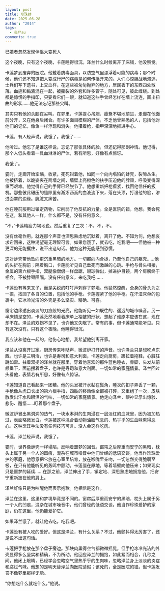 ```yaml
---
layout: post
title: 珍珠蚌
date: 2025-06-28
author: "2014"
tags:
  - 丧尸au
comments: true
---
```

已婚者忽然发现伴侣大变死人
<!-- more -->


这个夜晚，只有这个夜晚，卡莲睡得很沉。泽兰什么时候离开了床铺，他没察觉。

卡莲梦到废弃的医院。他戴着防毒面具，以防空气里漂浮着可能的病毒；那个时候，他们还不知道把人变成行尸的病毒是如何传播开来的。人们心惊胆战地溃逃，士兵们写下遗书，上交血样，在这些被匆匆抛弃的地方，居民丢下的东西四处散落。血迹和黏液混在一起，被撕裂的外套和许多管子，随处可见，彼此缠绕。到处都是惊慌的手指印，只要看它们一眼，就知道这些手曾经怎样在墙上流连，画出扭曲的形状……他无法忘记那些尖叫。

其实只有他的头脑在尖叫。在梦里，卡莲提心吊胆、疲惫不堪地前进，走廊在他面前分开，又在他身后闭合。有许多面目模糊的尸体，不乏他曾熟悉的人，包括他对他们的记忆，像鱼一样浮现和消失。他攥着枪，指甲深深地抠进手心。

卡莲，有人轻声说，我饿了。我饿了……

他听过。他忘了是谁这样说，忘记了那张具体的脸，但还记得那副神情。他记得，那个人低头看着一具血淋淋的尸体，若有所思，好像有点惊讶。

我饿了。

霎时，走廊开始挛缩，收紧，死死钳着他，如同一个向内塌陷的蚌壳，裂隙丛生。他被挤着，以跪姿夹在两墙之间，墙壁上亮橙色的扶手压迫他的脖颈，呼吸变得深重而艰难。他觉得自己的手臂已经脱节了。他想重新把枪攥紧，找回他信任的扳机。那些彼此碾压的缝隙里有淅淅沥沥的血液流下来，落在头顶，打湿他的脸，渗进面罩的边缘。肮脏又痛苦。

他在睡前服用过镇定药物，它削弱了他反抗的力量。全是医院的错，他想。我会死在这，和其他人一样，什么都不是，没有任何意义。

“不，”卡莲精疲力竭地说。然后重复了三次：不，不，不。

没有丝毫作用。就连那个声音也深思熟虑地沉默着，离开了他。不知为何，他想哀求它回来，这种渴望毫无理智可言。如果您饿了，就去吃，吃我吧——但他被一种更深的无能攫住，说不出这句话。他为这种无能感到恐慌。

这对蚌壳带他坠向更沉重黑暗的地方。一切都向内合拢，乃至他自己的躯壳……他的头折在胸前；隔着胸口，卡莲能听见自己垂死而激越的心跳。手枪与骨头相接，金属的第六根手指，双腿像僧侣一样盘踞，眼球弹出，掉进护目镜，两个肩膀终于相会，不被脖颈阻隔。没有任何意义，来吃我吧……

卡莲没有等来叉子，而是尖锐的叮叮声刺穿了梦境。他猛然惊醒，全身的骨头为之一振，找回了各自的位置，包括他的手枪。卡莲握紧了他的手枪。在汗湿床单的包裹中，它冰冷光洁的外壳是多么坚实、精确、可喜。

窗帘边缘透出淡淡的刀痕般的光亮，他能听见一如既往的、遥远的城市噪音。另一半床铺是空的，卡莲茫然地看着床单上褶皱的形状，想起了谁原本应该在这，现在却不在。泽兰的双拐不见了，也许他又失眠了。常有的事，但卡莲通常能听见。只有这次没有。只有这个夜晚，他睡得很沉。

我应该和他在一起的，他伤心地想。我希望他别离开家。

泽兰从没离开过家。厨房传来咔哒声，微波炉打开的声音。也许泽兰只是想吃点东西。也许是三明治，也许是寿司和意大利面，卡莲走向厨房，趿拉着拖鞋，心脏狂跳如雷。拄着双拐的泽兰就在那里，穿着他喜欢的那件蓝色睡衣，赤脚，头发从前额垂下，面前摆着盘子，也许是寿司和意大利面。一切如常的家庭情景。泽兰回过头看他，表情若有所思，好像有点惊讶。

卡莲知道自己看起来一团糟。他的头发被汗水黏在鬓角，睡衣的扣子弄丢了一颗，手枪像从虎口长出的第六根手指，四肢的移动像全部被打碎，又重组了一次，皮肤散发出汗水和眼泪的气味，一切如常的家庭情景。他走向泽兰，眼神显示出惊骇、悲伤、醒悟……盯着那个盘子。

微波炉冒出黑洞洞的热气，一块水淋淋的生肉浸在一层淡红的血沫里，因为被加热过，表面略微发白。卡莲被这种混合着动物油脂气息的、热乎乎的生血味熏得恶心。这种烹饪手法没有任何技巧可言。没人会这样吃肉。

卡莲，泽兰轻声说，我饿了。

霎时，世界像蚌壳一样塌陷，反响着噩梦的回音。窗帘之后厚重而安宁的黑暗，枕头上属于另一个人的凹痕，混杂在城市噪音中他们曾经的低语交谈，他当作珍珠爱护的家庭，他愿意把它放在心室里培育，放在喉咙里亲吻，一切忽然变得脆弱至极，在只有他能听见的轰鸣中颤动。卡莲僵在原地，等着墙壁向他压来；如果现实只是噩梦的延续……在那之前，泽兰伸出了手，镇定地、深思熟虑地拥抱他，把安宁重新披在他的肩上。

泽兰好像只是为吵醒他而表示抱歉。他相信是这样。

泽兰在这里，这里和梦境毕竟是不同的。窗帘后厚重而安宁的黑暗，枕头上属于另一个人的凹痕，混杂在城市噪音中，他们曾经的低语交谈，他当作珍珠爱护的家庭，仍在这里，他仍能爱护它。

如果泽兰饿了，就让他去吃，吃我吧。

卡莲没有被人吃的爱好。但这是泽兰，有什么关系？不过，他颤抖得太厉害了，还是说不出这句话。

卡莲把手枪放在那个盘子旁边。那块肉熏得空气都微微摇晃，但手枪冰冷光洁的外壳显得多么坚实和精确，不为所动。他回应泽兰的拥抱，如此紧而相合，几秒之间，他闭上眼睛，已经学会忽略空气里热乎乎的生肉味，忽略泽兰身上淡淡的炎症和腐烂气味。他想的是明天替泽兰向医院请假；该死的，全是医院的错。但卡莲发誓不像梦里那样无能。

“你想吃什么就吃什么。”他说。
